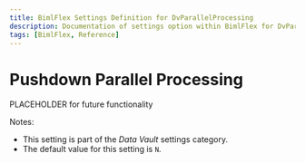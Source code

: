 ```yaml
---
title: BimlFlex Settings Definition for DvParallelProcessing
description: Documentation of settings option within BimlFlex for DvParallelProcessing
tags: [BimlFlex, Reference]
---
```


# Pushdown Parallel Processing

PLACEHOLDER for future functionality

Notes:

* This setting is part of the *Data Vault* settings category.
* The default value for this setting is `N`.
